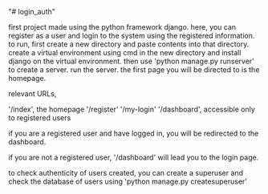 "# login_auth" 

first project made using the python framework django. here, you can register as a user and login to the system using the registered information.
to run, first create a new directory and paste contents into that directory. create a virtual environment using cmd in the new directory and install django on the virtual environment. then use 'python manage.py runserver' to create a server. run the server. the first page you will be directed to is the homepage.


relevant URLs,

'/index', the homepage
'/register'
'/my-login'
'/dashboard', accessible only to registered users

if you are a registered user and have logged in, you will be redirected to the dashboard.

if you are not a registered user, '/dashboard' will lead you to the login page.

to check authenticity of users created, you can create a superuser and check the database of users using 'python manage.py createsuperuser'
